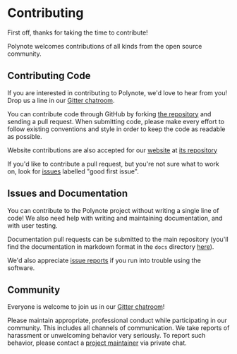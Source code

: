 # Contributing

First off, thanks for taking the time to contribute! 

Polynote welcomes contributions of all kinds from the open source community. 

## Contributing Code

If you are interested in contributing to Polynote, we'd love to hear from you! Drop us a line
in our [Gitter chatroom](https://gitter.im/polynote/polynote).

You can contribute code through GitHub by forking [the repository](https://github.com/polynote/polynote) 
and sending a pull request. When submitting code, please make every effort to follow existing conventions and 
style in order to keep the code as readable as possible.

Website contributions are also accepted for our [website](https://polynote.org) at 
[its repository](https://github.com/polynote/polynote.github.io)

If you'd like to contribute a pull request, but you're not sure what to work on, look for
[issues](https://github.com/polynote/polynote/issues) labelled "good first issue".

## Issues and Documentation

You can contribute to the Polynote project without writing a single line of code! 
We also need help with writing and maintaining documentation, and with user testing. 

Documentation pull requests can be submitted to the main repository (you'll find the documentation in markdown 
format in the `docs` directory [here](https://github.com/polynote/polynote/tree/master/docs-site/docs)).

We'd also appreciate [issue reports](https://github.com/polynote/polynote/issues) if you run into trouble using the 
software.

## Community

Everyone is welcome to join us in our [Gitter chatroom](https://gitter.im/polynote/polynote)!

Please maintain appropriate, professional conduct while participating in our community. This includes all channels of
communication. We take reports of harassment or unwelcoming behavior very seriously. To report such behavior, please 
contact a [project maintainer](https://polynote.org/about/) via private chat. 

